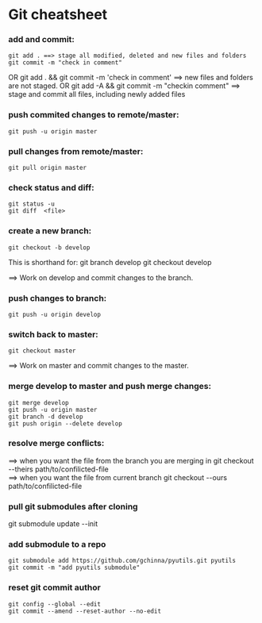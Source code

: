 # Git cheatsheet

### add and commit:
    git add . ==> stage all modified, deleted and new files and folders
    git commit -m "check in comment"
  OR
    git add . && git commit -m 'check in comment' ==> new files and folders are not staged.
  OR
    git add -A && git commit -m "checkin comment"  ==> stage and commit all files, including newly added files

### push commited changes to remote/master:
    git push -u origin master


### pull changes from remote/master:
    git pull origin master


### check status and diff:
    git status -u
    git diff  <file>


### create a new branch:
    git checkout -b develop
  This is shorthand for:
    git branch develop
    git checkout develop

  ==> Work on develop and commit changes to the branch. 

### push changes to branch:
    git push -u origin develop


### switch back to master:
    git checkout master

  ==> Work on master and commit changes to the master.

### merge develop to master and push merge changes:
    git merge develop
    git push -u origin master
    git branch -d develop
    git push origin --delete develop

### resolve merge conflicts:
  ==> when you want the file from the branch you are merging in
    git checkout --theirs path/to/confilicted-file  
  ==> when you want the file from current branch
    git checkout --ours path/to/confilicted-file  

### pull git submodules after cloning
git submodule update --init

### add submodule to a repo
    git submodule add https://github.com/gchinna/pyutils.git pyutils
    git commit -m "add pyutils submodule"

### reset git commit author 
    git config --global --edit
    git commit --amend --reset-author --no-edit
